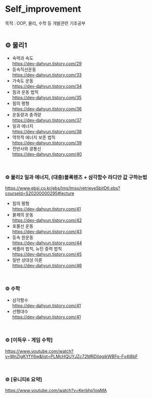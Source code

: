 # Self_improvement 
목적 : OOP, 물리, 수학 등 개발관련 기초공부
<br><br>
## ⚙ 물리1
 - 속력과 속도 <br><https://dev-dahyun.tistory.com/29>
 - 등속직선운동 <br><https://dev-dahyun.tistory.com/33>
 - 가속도 운동 <br><https://dev-dahyun.tistory.com/34>
 - 힘과 운동 법칙 <br><https://dev-dahyun.tistory.com/35>
 - 힘의 평형 <br><https://dev-dahyun.tistory.com/36>
 - 운동량과 충격량 <br><https://dev-dahyun.tistory.com/37>
 - 일과 에너지 <br><https://dev-dahyun.tistory.com/38>
 - 역학적 에너지 보존 법칙 <br><https://dev-dahyun.tistory.com/39>
 - 전반사와 광통신 <br><https://dev-dahyun.tistory.com/40>
<br>

### ⚙ 물리2  일과 에너지, (대충)볼록렌즈 + 삼각함수 라디안 값 구하는법
<https://www.ebsi.co.kr/ebs/lms/lmsx/retrieveSbjtDtl.ebs?courseId=S20200000295#lecture>

 - 힘의 평형 <br><https://dev-dahyun.tistory.com/41>
 - 물체의 운동 <br><https://dev-dahyun.tistory.com/42>
 - 포물선 운동 <br><https://dev-dahyun.tistory.com/43>
 - 등속 원운동 <br><https://dev-dahyun.tistory.com/44>
 - 케플러 법칙, 뉴턴 중력 법칙 <br><https://dev-dahyun.tistory.com/45>
 - 일반 상대성 이론 <br><https://dev-dahyun.tistory.com/46>

<br>

### ⚙ 수학
 - 삼각함수 <br><https://dev-dahyun.tistory.com/41>
 - 선형대수 <br><https://dev-dahyun.tistory.com/41>
<br>

### ⚙ [이득우 - 게임 수학] 
<https://www.youtube.com/watch?v=WnZIgKYfY6w&list=PLMcHQUYJZc72MRDilqgikWBFo-Fx4l8bF>

<br>

### ⚙ [유니티6 요약]
<https://www.youtube.com/watch?v=Kerbhp1oqMA﻿>
